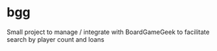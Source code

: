 # bgg
Small project to manage / integrate with BoardGameGeek to facilitate search by player count and loans
